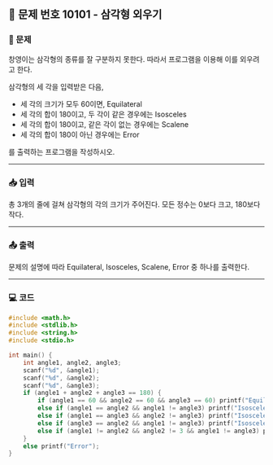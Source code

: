 ## 📝 문제 번호 10101 - 삼각형 외우기  

### 📌 문제
창영이는 삼각형의 종류를 잘 구분하지 못한다. 따라서 프로그램을 이용해 이를 외우려고 한다.

삼각형의 세 각을 입력받은 다음,

  - 세 각의 크기가 모두 60이면, Equilateral
  - 세 각의 합이 180이고, 두 각이 같은 경우에는 Isosceles
  - 세 각의 합이 180이고, 같은 각이 없는 경우에는 Scalene
  - 세 각의 합이 180이 아닌 경우에는 Error

를 출력하는 프로그램을 작성하시오.

---

### 📥 입력
총 3개의 줄에 걸쳐 삼각형의 각의 크기가 주어진다. 모든 정수는 0보다 크고, 180보다 작다.

---

### 📤 출력
문제의 설명에 따라 Equilateral, Isosceles, Scalene, Error 중 하나를 출력한다.

---

### 💻 코드
```c
#include <math.h>
#include <stdlib.h>
#include <string.h>
#include <stdio.h>

int main() {
    int angle1, angle2, angle3;
    scanf("%d", &angle1);
    scanf("%d", &angle2);
    scanf("%d", &angle3);
    if (angle1 + angle2 + angle3 == 180) {
        if (angle1 == 60 && angle2 == 60 && angle3 == 60) printf("Equilateral");
        else if (angle1 == angle2 && angle1 != angle3) printf("Isosceles");
        else if (angle1 == angle3 && angle2 != angle3) printf("Isosceles");
        else if (angle3 == angle2 && angle1 != angle3) printf("Isosceles");
        else if (angle1 != angle2 && angle2 != 3 && angle1 != angle3) printf("Scalene");
    }
    else printf("Error");
}
```
